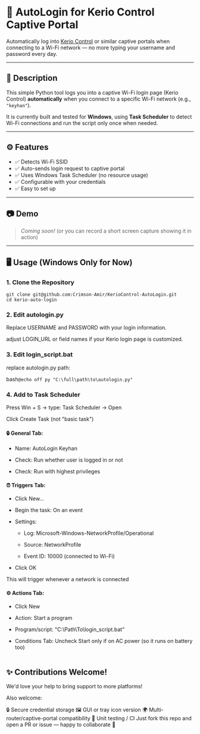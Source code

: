 # 🔐 AutoLogin for Kerio Control Captive Portal

Automatically log into [Kerio Control](https://www.gfi.com/products-and-solutions/network-security-solutions/kerio-control) or similar captive portals when connecting to a Wi-Fi network — no more typing your username and password every day.

---

## 📌 Description

This simple Python tool logs you into a captive Wi-Fi login page (Kerio Control) **automatically** when you connect to a specific Wi-Fi network (e.g., `"keyhan"`).  

It is currently built and tested for **Windows**, using **Task Scheduler** to detect Wi-Fi connections and run the script only once when needed.

---

## ⚙️ Features

- ✅ Detects Wi-Fi SSID
- ✅ Auto-sends login request to captive portal
- ✅ Uses Windows Task Scheduler (no resource usage)
- ✅ Configurable with your credentials
- ✅ Easy to set up

---

## 📷 Demo

> _Coming soon!_ (or you can record a short screen capture showing it in action)

---

## 🖥️ Usage (Windows Only for Now)

### 1. Clone the Repository

```
git clone git@github.com:Crimson-Amir/KerioControl-AutoLogin.git
cd kerio-auto-login
```
### 2. Edit autologin.py
Replace USERNAME and PASSWORD with your login information.

adjust LOGIN_URL or field names if your Kerio login page is customized.


### 3. Edit login_script.bat
replace autologin.py path:

bash```@echo off
py "C:\full\path\to\autologin.py"```

### 4. Add to Task Scheduler

Press Win + S → type: Task Scheduler → Open

Click Create Task (not "basic task")

#### 🔒 General Tab:
- Name: AutoLogin Keyhan

- Check: Run whether user is logged in or not

- Check: Run with highest privileges

#### ⏰ Triggers Tab:
- Click New…

- Begin the task: On an event

- Settings:

  - Log: Microsoft-Windows-NetworkProfile/Operational

  - Source: NetworkProfile

  - Event ID: 10000 (connected to Wi-Fi)

- Click OK

This will trigger whenever a network is connected

#### ⚙️ Actions Tab:
- Click New

- Action: Start a program

- Program/script: "C:\Path\To\login_script.bat"

- Conditions Tab: Uncheck Start only if on AC power (so it runs on battery too)
<br/><br/>
## ✨ Contributions Welcome!
We'd love your help to bring support to more platforms!

Also welcome:

🔒 Secure credential storage
🖼️ GUI or tray icon version
🌍 Multi-router/captive-portal compatibility
🧪 Unit testing / CI
Just fork this repo and open a PR or issue — happy to collaborate 💬

